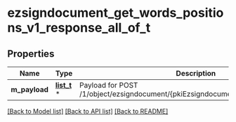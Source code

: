 # ezsigndocument_get_words_positions_v1_response_all_of_t

## Properties
Name | Type | Description | Notes
------------ | ------------- | ------------- | -------------
**m_payload** | [**list_t**](custom_word_position_word_response.md) \* | Payload for POST /1/object/ezsigndocument/{pkiEzsigndocumentID}/getWordsPositions | 

[[Back to Model list]](../README.md#documentation-for-models) [[Back to API list]](../README.md#documentation-for-api-endpoints) [[Back to README]](../README.md)


